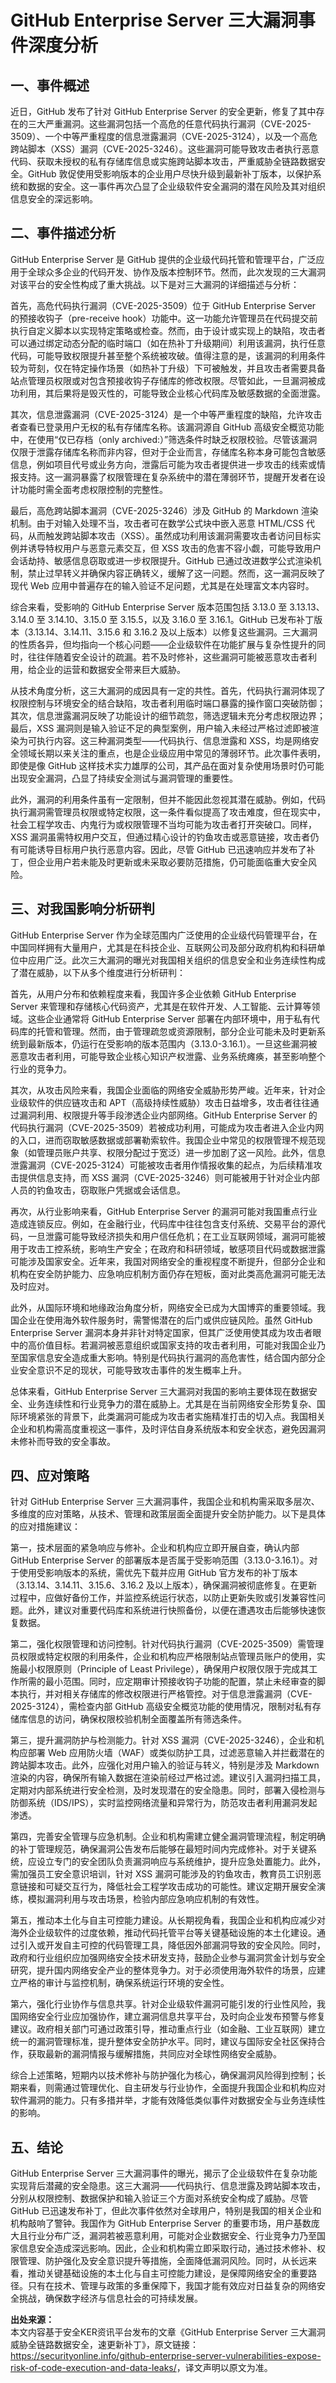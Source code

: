 # GitHub Enterprise Server 三大漏洞事件深度分析

## 一、事件概述

  近日，GitHub 发布了针对 GitHub Enterprise Server 的安全更新，修复了其中存在的三大严重漏洞。这些漏洞包括一个高危的任意代码执行漏洞（CVE-2025-3509）、一个中等严重程度的信息泄露漏洞（CVE-2025-3124），以及一个高危跨站脚本（XSS）漏洞（CVE-2025-3246）。这些漏洞可能导致攻击者执行恶意代码、获取未授权的私有存储库信息或实施跨站脚本攻击，严重威胁全链路数据安全。GitHub 敦促使用受影响版本的企业用户尽快升级到最新补丁版本，以保护系统和数据的安全。这一事件再次凸显了企业级软件安全漏洞的潜在风险及其对组织信息安全的深远影响。

## 二、事件描述分析

  GitHub Enterprise Server 是 GitHub 提供的企业级代码托管和管理平台，广泛应用于全球众多企业的代码开发、协作及版本控制环节。然而，此次发现的三大漏洞对该平台的安全性构成了重大挑战。以下是对三大漏洞的详细描述与分析：

  首先，高危代码执行漏洞（CVE-2025-3509）位于 GitHub Enterprise Server 的预接收钩子（pre-receive hook）功能中。这一功能允许管理员在代码提交前执行自定义脚本以实现特定策略或检查。然而，由于设计或实现上的缺陷，攻击者可以通过绑定动态分配的临时端口（如在热补丁升级期间）利用该漏洞，执行任意代码，可能导致权限提升甚至整个系统被攻破。值得注意的是，该漏洞的利用条件较为苛刻，仅在特定操作场景（如热补丁升级）下可被触发，并且攻击者需要具备站点管理员权限或对包含预接收钩子存储库的修改权限。尽管如此，一旦漏洞被成功利用，其后果将是毁灭性的，可能导致企业核心代码库及敏感数据的全面泄露。

  其次，信息泄露漏洞（CVE-2025-3124）是一个中等严重程度的缺陷，允许攻击者查看已登录用户无权的私有存储库名称。该漏洞源自 GitHub 高级安全概览功能中，在使用“仅已存档（only archived:）”筛选条件时缺乏权限校验。尽管该漏洞仅限于泄露存储库名称而非内容，但对于企业而言，存储库名称本身可能包含敏感信息，例如项目代号或业务方向，泄露后可能为攻击者提供进一步攻击的线索或情报支持。这一漏洞暴露了权限管理在复杂系统中的潜在薄弱环节，提醒开发者在设计功能时需全面考虑权限控制的完整性。

  最后，高危跨站脚本漏洞（CVE-2025-3246）涉及 GitHub 的 Markdown 渲染机制。由于对输入处理不当，攻击者可在数学公式块中嵌入恶意 HTML/CSS 代码，从而触发跨站脚本攻击（XSS）。虽然成功利用该漏洞需要攻击者访问目标实例并诱导特权用户与恶意元素交互，但 XSS 攻击的危害不容小觑，可能导致用户会话劫持、敏感信息窃取或进一步权限提升。GitHub 已通过改进数学公式渲染机制，禁止过早转义并确保内容正确转义，缓解了这一问题。然而，这一漏洞反映了现代 Web 应用中普遍存在的输入验证不足问题，尤其是在处理富文本内容时。

  综合来看，受影响的 GitHub Enterprise Server 版本范围包括 3.13.0 至 3.13.13、3.14.0 至 3.14.10、3.15.0 至 3.15.5，以及 3.16.0 至 3.16.1。GitHub 已发布补丁版本（3.13.14、3.14.11、3.15.6 和 3.16.2 及以上版本）以修复这些漏洞。三大漏洞的性质各异，但均指向一个核心问题——企业级软件在功能扩展与复杂性提升的同时，往往伴随着安全设计的疏漏。若不及时修补，这些漏洞可能被恶意攻击者利用，给企业的运营和数据安全带来巨大威胁。

  从技术角度分析，这三大漏洞的成因具有一定的共性。首先，代码执行漏洞体现了权限控制与环境安全的结合缺陷，攻击者利用临时端口暴露的操作窗口突破防御；其次，信息泄露漏洞反映了功能设计的细节疏忽，筛选逻辑未充分考虑权限边界；最后，XSS 漏洞则是输入验证不足的典型案例，用户输入未经过严格过滤即被渲染为可执行内容。这三种漏洞类型——代码执行、信息泄露和 XSS，均是网络安全领域长期以来关注的重点，也是企业级应用中常见的薄弱环节。此次事件表明，即使是像 GitHub 这样技术实力雄厚的公司，其产品在面对复杂使用场景时仍可能出现安全漏洞，凸显了持续安全测试与漏洞管理的重要性。

  此外，漏洞的利用条件虽有一定限制，但并不能因此忽视其潜在威胁。例如，代码执行漏洞需管理员权限或特定权限，这一条件看似提高了攻击难度，但在现实中，社会工程学攻击、内鬼行为或权限管理不当均可能为攻击者打开突破口。同样，XSS 漏洞虽需特权用户交互，但通过精心设计的钓鱼攻击或恶意链接，攻击者仍有可能诱导目标用户执行恶意内容。因此，尽管 GitHub 已迅速响应并发布了补丁，但企业用户若未能及时更新或未采取必要防范措施，仍可能面临重大安全风险。

## 三、对我国影响分析研判

  GitHub Enterprise Server 作为全球范围内广泛使用的企业级代码管理平台，在中国同样拥有大量用户，尤其是在科技企业、互联网公司及部分政府机构和科研单位中应用广泛。此次三大漏洞的曝光对我国相关组织的信息安全和业务连续性构成了潜在威胁，以下从多个维度进行分析研判：

  首先，从用户分布和依赖程度来看，我国许多企业依赖 GitHub Enterprise Server 来管理和存储核心代码资产，尤其是在软件开发、人工智能、云计算等领域。这些企业通常将 GitHub Enterprise Server 部署在内部环境中，用于私有代码库的托管和管理。然而，由于管理疏忽或资源限制，部分企业可能未及时更新系统到最新版本，仍运行在受影响的版本范围内（3.13.0-3.16.1）。一旦这些漏洞被恶意攻击者利用，可能导致企业核心知识产权泄露、业务系统瘫痪，甚至影响整个行业的竞争力。

  其次，从攻击风险来看，我国企业面临的网络安全威胁形势严峻。近年来，针对企业级软件的供应链攻击和 APT（高级持续性威胁）攻击日益增多，攻击者往往通过漏洞利用、权限提升等手段渗透企业内部网络。GitHub Enterprise Server 的代码执行漏洞（CVE-2025-3509）若被成功利用，可能成为攻击者进入企业内网的入口，进而窃取敏感数据或部署勒索软件。我国企业中常见的权限管理不规范现象（如管理员账户共享、权限分配过于宽泛）进一步加剧了这一风险。此外，信息泄露漏洞（CVE-2025-3124）可能被攻击者用作情报收集的起点，为后续精准攻击提供信息支持，而 XSS 漏洞（CVE-2025-3246）则可能被用于针对企业内部人员的钓鱼攻击，窃取账户凭据或会话信息。

  再次，从行业影响来看，GitHub Enterprise Server 的漏洞可能对我国重点行业造成连锁反应。例如，在金融行业，代码库中往往包含支付系统、交易平台的源代码，一旦泄露可能导致经济损失和用户信任危机；在工业互联网领域，漏洞可能被用于攻击工控系统，影响生产安全；在政府和科研领域，敏感项目代码或数据泄露可能涉及国家安全。近年来，我国对网络安全的重视程度不断提升，但部分企业和机构在安全防护能力、应急响应机制方面仍存在短板，面对此类高危漏洞可能无法及时应对。

  此外，从国际环境和地缘政治角度分析，网络安全已成为大国博弈的重要领域。我国企业在使用海外软件服务时，需警惕潜在的后门或供应链风险。虽然 GitHub Enterprise Server 漏洞本身并非针对特定国家，但其广泛使用使其成为攻击者眼中的高价值目标。若漏洞被恶意组织或国家支持的攻击者利用，可能对我国企业乃至国家信息安全造成重大影响。特别是代码执行漏洞的高危害性，结合国内部分企业安全意识不足的现状，可能导致攻击事件的发生概率上升。

  总体来看，GitHub Enterprise Server 三大漏洞对我国的影响主要体现在数据安全、业务连续性和行业竞争力的潜在威胁上。尤其是在当前网络安全形势复杂、国际环境紧张的背景下，此类漏洞可能成为攻击者实施精准打击的切入点。我国相关企业和机构需高度重视这一事件，及时评估自身系统版本和安全状态，避免因漏洞未修补而导致的安全事故。

## 四、应对策略

  针对 GitHub Enterprise Server 三大漏洞事件，我国企业和机构需采取多层次、多维度的应对策略，从技术、管理和政策层面全面提升安全防护能力。以下是具体的应对措施建议：

  第一，技术层面的紧急响应与修补。企业和机构应立即开展自查，确认内部 GitHub Enterprise Server 的部署版本是否属于受影响范围（3.13.0-3.16.1）。对于使用受影响版本的系统，需优先下载并应用 GitHub 官方发布的补丁版本（3.13.14、3.14.11、3.15.6、3.16.2 及以上版本），确保漏洞被彻底修复。在更新过程中，应做好备份工作，并监控系统运行状态，以防止更新失败或引发兼容性问题。此外，建议对重要代码库和系统进行快照备份，以便在遭遇攻击后能够快速恢复数据。

  第二，强化权限管理和访问控制。针对代码执行漏洞（CVE-2025-3509）需管理员权限或特定权限的利用条件，企业和机构应严格限制站点管理员账户的使用，实施最小权限原则（Principle of Least Privilege），确保用户权限仅限于完成其工作所需的最小范围。同时，应定期审计预接收钩子功能的配置，禁止未经审查的脚本执行，并对相关存储库的修改权限进行严格管控。对于信息泄露漏洞（CVE-2025-3124），需检查内部 GitHub 高级安全概览功能的使用情况，限制对私有存储库信息的访问，确保权限校验机制全面覆盖所有筛选条件。

  第三，提升漏洞防护与检测能力。针对 XSS 漏洞（CVE-2025-3246），企业和机构应部署 Web 应用防火墙（WAF）或类似防护工具，过滤恶意输入并拦截潜在的跨站脚本攻击。此外，应强化对用户输入的验证与转义，特别是涉及 Markdown 渲染的内容，确保所有输入数据在渲染前经过严格过滤。建议引入漏洞扫描工具，定期对内部系统进行安全检测，及时发现潜在的安全隐患。同时，部署入侵检测与防御系统（IDS/IPS），实时监控网络流量和异常行为，防范攻击者利用漏洞发起渗透。

  第四，完善安全管理与应急机制。企业和机构需建立健全漏洞管理流程，制定明确的补丁管理规范，确保漏洞公告发布后能够在最短时间内完成修补。对于关键系统，应设立专门的安全团队负责漏洞响应与系统维护，提升应急处置能力。此外，需加强员工安全意识培训，针对 XSS 漏洞可能涉及的钓鱼攻击，教育员工识别恶意链接和可疑交互行为，降低社会工程学攻击成功的可能性。建议定期开展安全演练，模拟漏洞利用与攻击场景，检验内部应急响应机制的有效性。

  第五，推动本土化与自主可控能力建设。从长期视角看，我国企业和机构应减少对海外企业级软件的过度依赖，推动代码托管平台等关键基础设施的本土化建设。通过引入或开发自主可控的代码管理工具，降低因外部漏洞导致的安全风险。同时，政府和行业组织应加强网络安全技术研发支持，鼓励企业参与漏洞赏金计划与安全研究，提升国内网络安全产业的整体竞争力。对于必须使用海外软件的场景，应建立严格的审计与监控机制，确保系统运行环境的安全性。

  第六，强化行业协作与信息共享。针对企业级软件漏洞可能引发的行业性风险，我国网络安全行业应加强协作，建立漏洞信息共享平台，及时向企业发布预警与修复建议。政府相关部门可通过政策引导，推动重点行业（如金融、工业互联网）建立统一的漏洞管理标准，提升整体安全防护水平。同时，建议与国际安全社区保持合作，获取最新的漏洞情报与缓解措施，共同应对全球性网络安全威胁。

  综合上述策略，短期内以技术修补与防护强化为核心，确保漏洞风险得到控制；长期来看，则需通过管理优化、自主研发与行业协作，全面提升我国企业和机构应对软件漏洞的能力。只有多措并举，才能有效降低类似事件对数据安全与业务连续性的影响。

## 五、结论

  GitHub Enterprise Server 三大漏洞事件的曝光，揭示了企业级软件在复杂功能实现背后潜藏的安全隐患。这三大漏洞——代码执行、信息泄露及跨站脚本攻击，分别从权限控制、数据保护和输入验证三个方面对系统安全构成了威胁。尽管 GitHub 已迅速发布补丁，但此次事件依然对全球用户，特别是我国的相关企业和机构敲响了警钟。我国作为 GitHub Enterprise Server 的重要市场，用户基数庞大且行业分布广泛，漏洞若被恶意利用，可能对企业数据安全、行业竞争力乃至国家信息安全造成深远影响。因此，企业和机构需立即采取行动，通过技术修补、权限管理、防护强化及安全意识提升等措施，全面降低漏洞风险。同时，从长远来看，推动关键基础设施的本土化与自主可控能力建设，是保障网络安全的重要路径。只有在技术、管理与政策的多重保障下，我国才能有效应对日益复杂的网络安全挑战，确保数字经济与信息社会的可持续发展。

**出处来源：**  
本文内容基于安全KER资讯平台发布的文章《GitHub Enterprise Server 三大漏洞威胁全链路数据安全，速更新补丁》，原文链接：<https://securityonline.info/github-enterprise-server-vulnerabilities-expose-risk-of-code-execution-and-data-leaks/>，译文声明以原文为准。